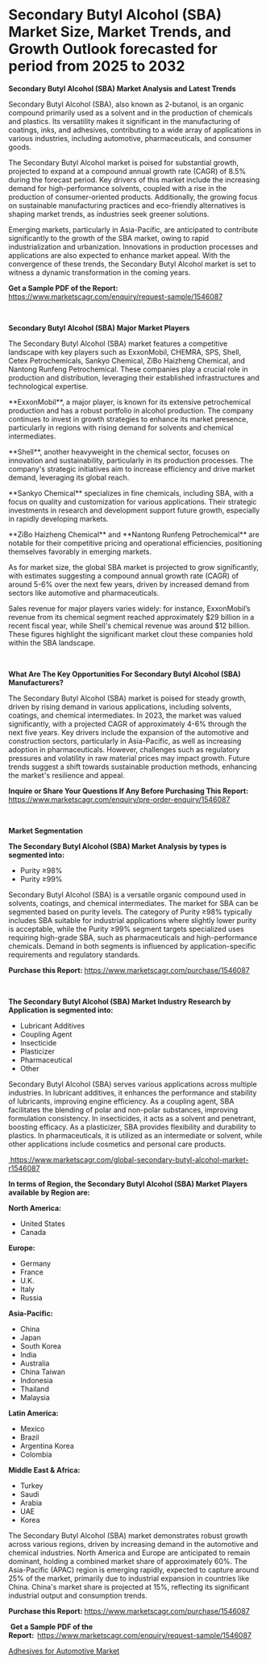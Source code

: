 <p><h1>Secondary Butyl Alcohol (SBA) Market Size, Market Trends, and Growth Outlook forecasted for period from 2025 to 2032</h1></p><p><strong>Secondary Butyl Alcohol (SBA) Market Analysis and Latest Trends</strong></p>
<p><p>Secondary Butyl Alcohol (SBA), also known as 2-butanol, is an organic compound primarily used as a solvent and in the production of chemicals and plastics. Its versatility makes it significant in the manufacturing of coatings, inks, and adhesives, contributing to a wide array of applications in various industries, including automotive, pharmaceuticals, and consumer goods.</p><p>The Secondary Butyl Alcohol market is poised for substantial growth, projected to expand at a compound annual growth rate (CAGR) of 8.5% during the forecast period. Key drivers of this market include the increasing demand for high-performance solvents, coupled with a rise in the production of consumer-oriented products. Additionally, the growing focus on sustainable manufacturing practices and eco-friendly alternatives is shaping market trends, as industries seek greener solutions.</p><p>Emerging markets, particularly in Asia-Pacific, are anticipated to contribute significantly to the growth of the SBA market, owing to rapid industrialization and urbanization. Innovations in production processes and applications are also expected to enhance market appeal. With the convergence of these trends, the Secondary Butyl Alcohol market is set to witness a dynamic transformation in the coming years.</p></p>
<p><strong>Get a Sample PDF of the Report:&nbsp;</strong> <a href="https://www.marketscagr.com/enquiry/request-sample/1546087?utm_campaign=1999&utm_medium=2&utm_source=Github&utm_content=ia&utm_term=01022025&utm_id=secondary-butyl-alcohol-sba">https://www.marketscagr.com/enquiry/request-sample/1546087</a></p>
<p>&nbsp;</p>
<p><strong>Secondary Butyl Alcohol (SBA) Major Market Players</strong></p>
<p><p>The Secondary Butyl Alcohol (SBA) market features a competitive landscape with key players such as ExxonMobil, CHEMRA, SPS, Shell, Cetex Petrochemicals, Sankyo Chemical, ZiBo Haizheng Chemical, and Nantong Runfeng Petrochemical. These companies play a crucial role in production and distribution, leveraging their established infrastructures and technological expertise.</p><p>**ExxonMobil**, a major player, is known for its extensive petrochemical production and has a robust portfolio in alcohol production. The company continues to invest in growth strategies to enhance its market presence, particularly in regions with rising demand for solvents and chemical intermediates. </p><p>**Shell**, another heavyweight in the chemical sector, focuses on innovation and sustainability, particularly in its production processes. The company's strategic initiatives aim to increase efficiency and drive market demand, leveraging its global reach.</p><p>**Sankyo Chemical** specializes in fine chemicals, including SBA, with a focus on quality and customization for various applications. Their strategic investments in research and development support future growth, especially in rapidly developing markets.</p><p>**ZiBo Haizheng Chemical** and **Nantong Runfeng Petrochemical** are notable for their competitive pricing and operational efficiencies, positioning themselves favorably in emerging markets.</p><p>As for market size, the global SBA market is projected to grow significantly, with estimates suggesting a compound annual growth rate (CAGR) of around 5-6% over the next few years, driven by increased demand from sectors like automotive and pharmaceuticals. </p><p>Sales revenue for major players varies widely: for instance, ExxonMobil’s revenue from its chemical segment reached approximately $29 billion in a recent fiscal year, while Shell's chemical revenue was around $12 billion. These figures highlight the significant market clout these companies hold within the SBA landscape.</p></p>
<p>&nbsp;</p>
<p><strong>What Are The Key Opportunities For Secondary Butyl Alcohol (SBA) Manufacturers?</strong></p>
<p><p>The Secondary Butyl Alcohol (SBA) market is poised for steady growth, driven by rising demand in various applications, including solvents, coatings, and chemical intermediates. In 2023, the market was valued significantly, with a projected CAGR of approximately 4-6% through the next five years. Key drivers include the expansion of the automotive and construction sectors, particularly in Asia-Pacific, as well as increasing adoption in pharmaceuticals. However, challenges such as regulatory pressures and volatility in raw material prices may impact growth. Future trends suggest a shift towards sustainable production methods, enhancing the market's resilience and appeal.</p></p>
<p><strong>Inquire or Share Your Questions If Any Before Purchasing This Report:</strong> <a href="https://www.marketscagr.com/enquiry/pre-order-enquiry/1546087?utm_campaign=1999&utm_medium=2&utm_source=Github&utm_content=ia&utm_term=01022025&utm_id=secondary-butyl-alcohol-sba">https://www.marketscagr.com/enquiry/pre-order-enquiry/1546087</a></p>
<p>&nbsp;</p>
<p><strong>Market Segmentation</strong></p>
<p><strong>The Secondary Butyl Alcohol (SBA) Market Analysis by types is segmented into:</strong></p>
<p><ul><li>Purity ≥98%</li><li>Purity ≥99%</li></ul></p>
<p><p>Secondary Butyl Alcohol (SBA) is a versatile organic compound used in solvents, coatings, and chemical intermediates. The market for SBA can be segmented based on purity levels. The category of Purity ≥98% typically includes SBA suitable for industrial applications where slightly lower purity is acceptable, while the Purity ≥99% segment targets specialized uses requiring high-grade SBA, such as pharmaceuticals and high-performance chemicals. Demand in both segments is influenced by application-specific requirements and regulatory standards.</p></p>
<p><strong>Purchase this Report:&nbsp;</strong><a href="https://www.marketscagr.com/purchase/1546087?utm_campaign=1999&utm_medium=2&utm_source=Github&utm_content=ia&utm_term=01022025&utm_id=secondary-butyl-alcohol-sba">https://www.marketscagr.com/purchase/1546087</a></p>
<p>&nbsp;</p>
<p><strong>The Secondary Butyl Alcohol (SBA) Market Industry Research by Application is segmented into:</strong></p>
<p><ul><li>Lubricant Additives</li><li>Coupling Agent</li><li>Insecticide</li><li>Plasticizer</li><li>Pharmaceutical</li><li>Other</li></ul></p>
<p><p>Secondary Butyl Alcohol (SBA) serves various applications across multiple industries. In lubricant additives, it enhances the performance and stability of lubricants, improving engine efficiency. As a coupling agent, SBA facilitates the blending of polar and non-polar substances, improving formulation consistency. In insecticides, it acts as a solvent and penetrant, boosting efficacy. As a plasticizer, SBA provides flexibility and durability to plastics. In pharmaceuticals, it is utilized as an intermediate or solvent, while other applications include cosmetics and personal care products.</p></p>
<p><a href="https://www.marketscagr.com/global-secondary-butyl-alcohol-market-r1546087?utm_campaign=1999&utm_medium=2&utm_source=Github&utm_content=ia&utm_term=01022025&utm_id=secondary-butyl-alcohol-sba">&nbsp;https://www.marketscagr.com/global-secondary-butyl-alcohol-market-r1546087</a></p>
<p><strong>In terms of Region, the Secondary Butyl Alcohol (SBA) Market Players available by Region are:</strong></p>
<p>
    <p> <strong> North America: </strong>
        <ul>
            <li>United States</li>
            <li>Canada</li>
        </ul>
        </p> 
    <p> <strong> Europe: </strong>
        <ul>
            <li>Germany</li>
            <li>France</li>
            <li>U.K.</li>
            <li>Italy</li>
            <li>Russia</li>
        </ul>
        </p> 
    <p> <strong> Asia-Pacific: </strong>
        <ul>
            <li>China</li>
            <li>Japan</li>
            <li>South Korea</li>
            <li>India</li>
            <li>Australia</li>
            <li>China Taiwan</li>
            <li>Indonesia</li>
            <li>Thailand</li>
            <li>Malaysia</li>
        </ul>
        </p> 
    <p> <strong> Latin America: </strong>
        <ul>
            <li>Mexico</li>
            <li>Brazil</li>
            <li>Argentina Korea</li>
            <li>Colombia</li>
        </ul>
        </p> 
    <p> <strong> Middle East & Africa: </strong>
        <ul>
            <li>Turkey</li>
            <li>Saudi</li>
            <li>Arabia</li>
            <li>UAE</li>
            <li>Korea</li>
        </ul>
    </p>
    </p>
<p><p>The Secondary Butyl Alcohol (SBA) market demonstrates robust growth across various regions, driven by increasing demand in the automotive and chemical industries. North America and Europe are anticipated to remain dominant, holding a combined market share of approximately 60%. The Asia-Pacific (APAC) region is emerging rapidly, expected to capture around 25% of the market, primarily due to industrial expansion in countries like China. China's market share is projected at 15%, reflecting its significant industrial output and consumption trends.</p></p>
<p><strong>Purchase this Report: </strong><a href="https://www.marketscagr.com/purchase/1546087?utm_campaign=1999&utm_medium=2&utm_source=Github&utm_content=ia&utm_term=01022025&utm_id=secondary-butyl-alcohol-sba">https://www.marketscagr.com/purchase/1546087</a></p>
<p>&nbsp;<strong>Get a Sample PDF of the Report:&nbsp;&nbsp;</strong><a href="https://www.marketscagr.com/enquiry/request-sample/1546087?utm_campaign=1999&utm_medium=2&utm_source=Github&utm_content=ia&utm_term=01022025&utm_id=secondary-butyl-alcohol-sba">https://www.marketscagr.com/enquiry/request-sample/1546087</a></p>
<p><strong></strong></p>
<p><p><a href="https://github.com/tamvrosiya/Market-Research-Report-List-6/blob/main/adhesives-for-automotive-market.md?utm_campaign=1999&utm_medium=2&utm_source=Github&utm_content=ia&utm_term=01022025&utm_id=secondary-butyl-alcohol-sba">Adhesives for Automotive Market</a></p></p>